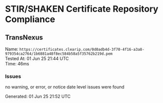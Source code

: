 # STIR/SHAKEN Certificate Repository Compliance

## TransNexus

Name: `https://certificates.clearip.com/0d0adb4d-3f70-4f16-a3a8-979354ca2764/1b6881a48f8ec584b58a5f35762b219d.pem`\
Tested At: 01 Jun 25 21:44 UTC\
Time: 46ms

### Issues

no warning, or error, or notice date level issues were found

Generated: 01 Jun 25 21:52 UTC